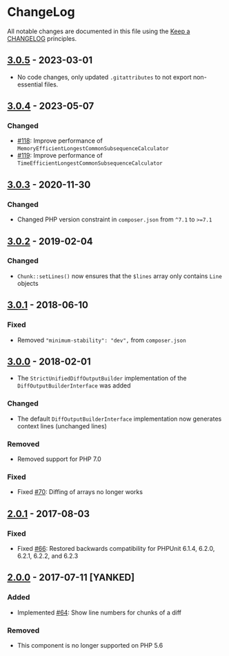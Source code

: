 # ChangeLog

All notable changes are documented in this file using the [Keep a CHANGELOG](http://keepachangelog.com/) principles.

## [3.0.5] - 2023-03-01

* No code changes, only updated `.gitattributes` to not export non-essential files.

## [3.0.4] - 2023-05-07

### Changed

* [#118](https://github.com/sebastianbergmann/diff/pull/118): Improve performance of `MemoryEfficientLongestCommonSubsequenceCalculator`
* [#119](https://github.com/sebastianbergmann/diff/pull/119): Improve performance of `TimeEfficientLongestCommonSubsequenceCalculator`

## [3.0.3] - 2020-11-30

### Changed

* Changed PHP version constraint in `composer.json` from `^7.1` to `>=7.1`

## [3.0.2] - 2019-02-04

### Changed

* `Chunk::setLines()` now ensures that the `$lines` array only contains `Line` objects

## [3.0.1] - 2018-06-10

### Fixed

* Removed `"minimum-stability": "dev",` from `composer.json`

## [3.0.0] - 2018-02-01

* The `StrictUnifiedDiffOutputBuilder` implementation of the `DiffOutputBuilderInterface` was added

### Changed

* The default `DiffOutputBuilderInterface` implementation now generates context lines (unchanged lines)

### Removed

* Removed support for PHP 7.0

### Fixed

* Fixed [#70](https://github.com/sebastianbergmann/diff/issues/70): Diffing of arrays no longer works

## [2.0.1] - 2017-08-03

### Fixed

* Fixed [#66](https://github.com/sebastianbergmann/diff/pull/66): Restored backwards compatibility for PHPUnit 6.1.4, 6.2.0, 6.2.1, 6.2.2, and 6.2.3

## [2.0.0] - 2017-07-11 [YANKED]

### Added

* Implemented [#64](https://github.com/sebastianbergmann/diff/pull/64): Show line numbers for chunks of a diff

### Removed

* This component is no longer supported on PHP 5.6

[3.0.5]: https://github.com/sebastianbergmann/diff/compare/3.0.4...3.0.5
[3.0.4]: https://github.com/sebastianbergmann/diff/compare/3.0.3...3.0.4
[3.0.3]: https://github.com/sebastianbergmann/diff/compare/3.0.2...3.0.3
[3.0.2]: https://github.com/sebastianbergmann/diff/compare/3.0.1...3.0.2
[3.0.1]: https://github.com/sebastianbergmann/diff/compare/3.0.0...3.0.1
[3.0.0]: https://github.com/sebastianbergmann/diff/compare/2.0...3.0.0
[2.0.1]: https://github.com/sebastianbergmann/diff/compare/c341c98ce083db77f896a0aa64f5ee7652915970...2.0.1
[2.0.0]: https://github.com/sebastianbergmann/diff/compare/1.4...c341c98ce083db77f896a0aa64f5ee7652915970
